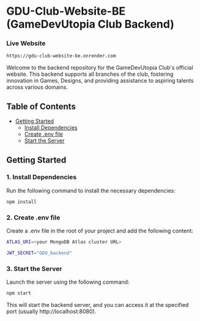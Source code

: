 # GDU-Club-Website-BE (GameDevUtopia Club Backend)
### Live Website
```bash
https://gdu-club-website-be.onrender.com
```

Welcome to the backend repository for the GameDevUtopia Club's official website. This backend supports all branches of the club, fostering innovation in Games, Designs, and providing assistance to aspiring talents across various domains.

## Table of Contents
- [Getting Started](#getting-started)
  - [Install Dependencies](#1-install-dependencies)
  - [Create .env file](#2-create-env-file)
  - [Start the Server](#3-start-the-server)

## Getting Started

### 1. Install Dependencies

Run the following command to install the necessary dependencies:

```bash
npm install
```
### 2. Create .env file

Create a .env file in the root of your project and add the following content:
```bash
ATLAS_URI=<your MongoDB Atlas cluster URL>
```
```bash
JWT_SECRET="GDU_backend"
```

### 3. Start the Server

Launch the server using the following command:

```bash
npm start
```
This will start the backend server, and you can access it at the specified port (usually http://localhost:8080).
